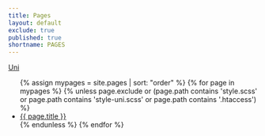 ```yaml
---
title: Pages
layout: default
exclude: true
published: true
shortname: PAGES
---
```


[Uni](/universe.md)

<ul>
  {% assign mypages = site.pages | sort: "order" %}
  {% for page in mypages %}
    {% unless page.exclude or (page.path contains 'style.scss' or page.path contains 'style-uni.scss' or page.path contains '.htaccess') %}
      <li class="intro">
        <a href="{{ page.url | absolute_url }}">{{ page.title }}</a>
      </li>
    {% endunless %}
  {% endfor %}
</ul>
